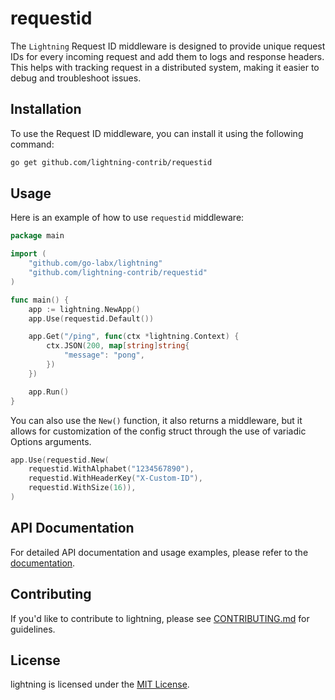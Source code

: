 # requestid

The `Lightning` Request ID middleware is designed to provide unique request IDs for every incoming request and add them to logs and response headers. This helps with tracking request in a distributed system, making it easier to debug and troubleshoot issues.

## Installation

To use the Request ID middleware, you can install it using the following command:

```bash
go get github.com/lightning-contrib/requestid
```

## Usage

Here is an example of how to use `requestid` middleware:

```go
package main

import (
	"github.com/go-labx/lightning"
	"github.com/lightning-contrib/requestid"
)

func main() {
	app := lightning.NewApp()
	app.Use(requestid.Default())

	app.Get("/ping", func(ctx *lightning.Context) {
		ctx.JSON(200, map[string]string{
			"message": "pong",
		})
	})

	app.Run()
}
```

You can also use the `New()` function, it also returns a middleware, but it allows for customization of the config struct through the use of variadic Options arguments.

```go
app.Use(requestid.New(
    requestid.WithAlphabet("1234567890"),
    requestid.WithHeaderKey("X-Custom-ID"),
    requestid.WithSize(16)),
)
```

## API Documentation

For detailed API documentation and usage examples, please refer to the [documentation](https://pkg.go.dev/github.com/lightning-contrib/requestid).

## Contributing

If you'd like to contribute to lightning, please
see [CONTRIBUTING.md](https://github.com/lightning-contrib/requestid/blob/main/CONTRIBUTING.md) for guidelines.

## License

lightning is licensed under the [MIT License](https://github.com/lightning-contrib/requestid/blob/main/LICENSE).
